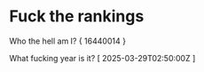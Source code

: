 # Fuck the rankings

Who the hell am I?
{ 16440014 }

What fucking year is it?
[ 2025-03-29T02:50:00Z ]
